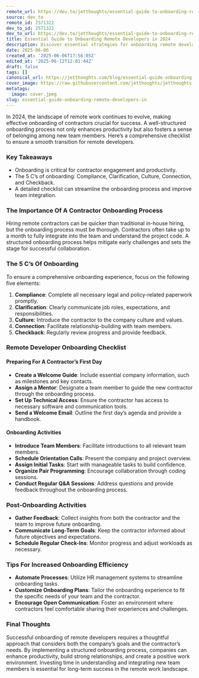 ```yaml
---
remote_url: https://dev.to/jetthoughts/essential-guide-to-onboarding-remote-developers-in-2024-251l
source: dev_to
remote_id: 2571322
dev_to_id: 2571322
dev_to_url: https://dev.to/jetthoughts/essential-guide-to-onboarding-remote-developers-in-2024-251l
title: Essential Guide to Onboarding Remote Developers in 2024
description: Discover essential strategies for onboarding remote developers in 2024. This guide provides a comprehensive checklist and tips to ensure a smooth transition for contractors.
date: 2025-06-06
created_at: '2025-06-06T17:56:05Z'
edited_at: '2025-06-12T12:01:44Z'
draft: false
tags: []
canonical_url: https://jetthoughts.com/blog/essential-guide-onboarding-remote-developers-in/
cover_image: https://raw.githubusercontent.com/jetthoughts/jetthoughts.github.io/master/content/blog/essential-guide-onboarding-remote-developers-in/cover.jpeg
metatags:
  image: cover.jpeg
slug: essential-guide-onboarding-remote-developers-in
---
```

In 2024, the landscape of remote work continues to evolve, making effective onboarding of contractors crucial for success. A well-structured onboarding process not only enhances productivity but also fosters a sense of belonging among new team members. Here’s a comprehensive checklist to ensure a smooth transition for remote developers.

### Key Takeaways

*   Onboarding is critical for contractor engagement and productivity.
*   The 5 C’s of onboarding: Compliance, Clarification, Culture, Connection, and Checkback.
*   A detailed checklist can streamline the onboarding process and improve team integration.

### The Importance Of A Contractor Onboarding Process

Hiring remote contractors can be quicker than traditional in-house hiring, but the onboarding process must be thorough. Contractors often take up to a month to fully integrate into the team and understand the project code. A structured onboarding process helps mitigate early challenges and sets the stage for successful collaboration.

### The 5 C’s Of Onboarding

To ensure a comprehensive onboarding experience, focus on the following five elements:

1.  **Compliance**: Complete all necessary legal and policy-related paperwork promptly.
2.  **Clarification**: Clearly communicate job roles, expectations, and responsibilities.
3.  **Culture**: Introduce the contractor to the company culture and values.
4.  **Connection**: Facilitate relationship-building with team members.
5.  **Checkback**: Regularly review progress and provide feedback.

### Remote Developer Onboarding Checklist

#### Preparing For A Contractor’s First Day

*   **Create a Welcome Guide**: Include essential company information, such as milestones and key contacts.
*   **Assign a Mentor**: Designate a team member to guide the new contractor through the onboarding process.
*   **Set Up Technical Access**: Ensure the contractor has access to necessary software and communication tools.
*   **Send a Welcome Email**: Outline the first day’s agenda and provide a handbook.

#### Onboarding Activities

*   **Introduce Team Members**: Facilitate introductions to all relevant team members.
*   **Schedule Orientation Calls**: Present the company and project overview.
*   **Assign Initial Tasks**: Start with manageable tasks to build confidence.
*   **Organize Pair Programming**: Encourage collaboration through coding sessions.
*   **Conduct Regular Q&A Sessions**: Address questions and provide feedback throughout the onboarding process.

### Post-Onboarding Activities

*   **Gather Feedback**: Collect insights from both the contractor and the team to improve future onboarding.
*   **Communicate Long-Term Goals**: Keep the contractor informed about future objectives and expectations.
*   **Schedule Regular Check-Ins**: Monitor progress and adjust workloads as necessary.

### Tips For Increased Onboarding Efficiency

*   **Automate Processes**: Utilize HR management systems to streamline onboarding tasks.
*   **Customize Onboarding Plans**: Tailor the onboarding experience to fit the specific needs of your team and the contractor.
*   **Encourage Open Communication**: Foster an environment where contractors feel comfortable sharing their experiences and challenges.

### Final Thoughts

Successful onboarding of remote developers requires a thoughtful approach that considers both the company’s goals and the contractor’s needs. By implementing a structured onboarding process, companies can enhance productivity, build strong relationships, and create a positive work environment. Investing time in understanding and integrating new team members is essential for long-term success in the remote work landscape.
